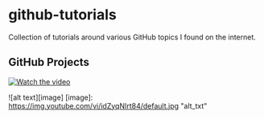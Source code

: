 # github-tutorials
Collection of tutorials around various GitHub topics I found on the internet.


## GitHub Projects


[![Watch the video](https://img.youtube.com/vi/idZyqNIrt84/default.jpg)](https://youtu.be/idZyqNIrt84)

![alt text][image]
[image]: https://img.youtube.com/vi/idZyqNIrt84/default.jpg "alt_txt"

